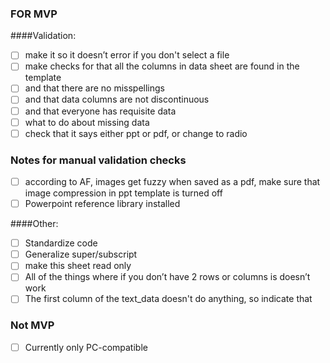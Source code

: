 ### FOR MVP

####Validation:

- [ ] make it so it doesn’t error if you don't select a file
- [ ] make checks for that all the columns in data sheet are found in  the template
- [ ] and that there are no misspellings
- [ ] and that data columns are not discontinuous
- [ ] and that everyone has requisite data 
- [ ] what to do about missing data
- [ ] check that it says either ppt or pdf, or change to radio 

### Notes for manual validation checks
- [ ] according to AF, images get fuzzy when saved as a pdf, make sure that image compression in ppt template is turned off
- [ ] Powerpoint reference library installed

####Other:

- [ ] Standardize code
- [ ] Generalize super/subscript
- [ ] make this sheet read only
- [ ] All of the things where if you don’t have 2 rows or columns is doesn’t work
- [ ] The first column of the text_data doesn't do anything, so indicate that

### Not MVP

- [ ] Currently only PC-compatible

